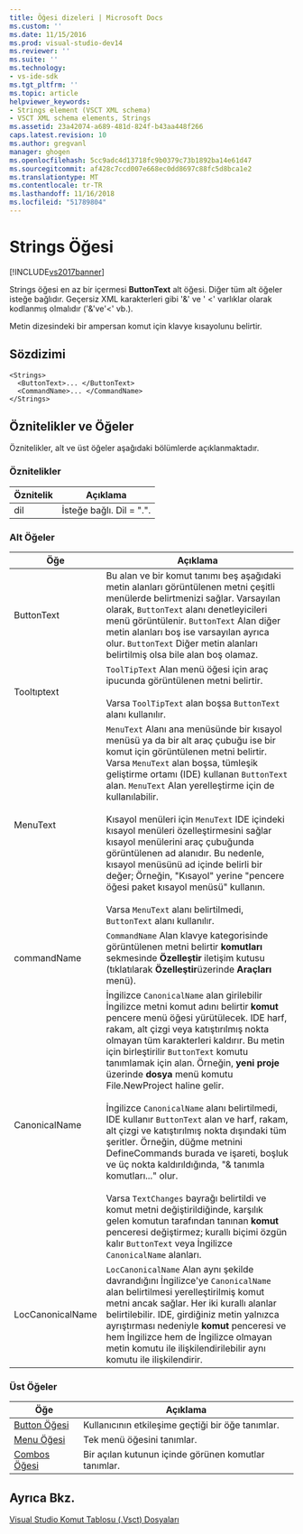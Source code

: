 ```yaml
---
title: Öğesi dizeleri | Microsoft Docs
ms.custom: ''
ms.date: 11/15/2016
ms.prod: visual-studio-dev14
ms.reviewer: ''
ms.suite: ''
ms.technology:
- vs-ide-sdk
ms.tgt_pltfrm: ''
ms.topic: article
helpviewer_keywords:
- Strings element (VSCT XML schema)
- VSCT XML schema elements, Strings
ms.assetid: 23a42074-a689-481d-824f-b43aa448f266
caps.latest.revision: 10
ms.author: gregvanl
manager: ghogen
ms.openlocfilehash: 5cc9adc4d13718fc9b0379c73b1892ba14e61d47
ms.sourcegitcommit: af428c7ccd007e668ec0dd8697c88fc5d8bca1e2
ms.translationtype: MT
ms.contentlocale: tr-TR
ms.lasthandoff: 11/16/2018
ms.locfileid: "51789804"
---
```

# <a name="strings-element"></a>Strings Öğesi
[!INCLUDE[vs2017banner](../includes/vs2017banner.md)]

Strings öğesi en az bir içermesi **ButtonText** alt öğesi. Diğer tüm alt öğeler isteğe bağlıdır. Geçersiz XML karakterleri gibi '&' ve ' <' varlıklar olarak kodlanmış olmalıdır ('&amp;'ve'&lt;' vb.).  
  
 Metin dizesindeki bir ampersan komut için klavye kısayolunu belirtir.  
  
## <a name="syntax"></a>Sözdizimi  
  
```  
<Strings>  
  <ButtonText>... </ButtonText>  
  <CommandName>... </CommandName>  
</Strings>  
```  
  
## <a name="attributes-and-elements"></a>Öznitelikler ve Öğeler  
 Öznitelikler, alt ve üst öğeler aşağıdaki bölümlerde açıklanmaktadır.  
  
### <a name="attributes"></a>Öznitelikler  
  
|Öznitelik|Açıklama|  
|---------------|-----------------|  
|dil|İsteğe bağlı. Dil = ".".|  
  
### <a name="child-elements"></a>Alt Öğeler  
  
|Öğe|Açıklama|  
|-------------|-----------------|  
|ButtonText|Bu alan ve bir komut tanımı beş aşağıdaki metin alanları görüntülenen metni çeşitli menülerde belirtmenizi sağlar. Varsayılan olarak, `ButtonText` alanı denetleyicileri menü görüntülenir. `ButtonText` Alan diğer metin alanları boş ise varsayılan ayrıca olur. `ButtonText` Diğer metin alanları belirtilmiş olsa bile alan boş olamaz.|  
|Tooltıptext|`ToolTipText` Alan menü öğesi için araç ipucunda görüntülenen metni belirtir.<br /><br /> Varsa `ToolTipText` alan boşsa `ButtonText` alanı kullanılır.|  
|MenuText|`MenuText` Alanı ana menüsünde bir kısayol menüsü ya da bir alt araç çubuğu ise bir komut için görüntülenen metni belirtir. Varsa `MenuText` alan boşsa, tümleşik geliştirme ortamı (IDE) kullanan `ButtonText` alan. `MenuText` Alan yerelleştirme için de kullanılabilir.<br /><br /> Kısayol menüleri için `MenuText` IDE içindeki kısayol menüleri özelleştirmesini sağlar kısayol menülerini araç çubuğunda görüntülenen ad alanıdır. Bu nedenle, kısayol menüsünü ad içinde belirli bir değer; Örneğin, "Kısayol" yerine "pencere öğesi paket kısayol menüsü" kullanın.<br /><br /> Varsa `MenuText` alanı belirtilmedi, `ButtonText` alanı kullanılır.|  
|commandName|`CommandName` Alan klavye kategorisinde görüntülenen metni belirtir **komutları** sekmesinde **Özelleştir** iletişim kutusu (tıklatılarak **Özelleştir**üzerinde **Araçları** menü).|  
|CanonicalName|İngilizce `CanonicalName` alan girilebilir İngilizce metni komut adını belirtir **komut** pencere menü öğesi yürütülecek. IDE harf, rakam, alt çizgi veya katıştırılmış nokta olmayan tüm karakterleri kaldırır. Bu metin için birleştirilir `ButtonText` komutu tanımlamak için alan. Örneğin, **yeni proje** üzerinde **dosya** menü komutu File.NewProject haline gelir.<br /><br /> İngilizce `CanonicalName` alanı belirtilmedi, IDE kullanır `ButtonText` alan ve harf, rakam, alt çizgi ve katıştırılmış nokta dışındaki tüm şeritler. Örneğin, düğme metnini DefineCommands burada ve işareti, boşluk ve üç nokta kaldırıldığında, "& tanımla komutları..." olur.<br /><br /> Varsa `TextChanges` bayrağı belirtildi ve komut metni değiştirildiğinde, karşılık gelen komutun tarafından tanınan **komut** penceresi değiştirmez; kurallı biçimi özgün kalır `ButtonText` veya İngilizce `CanonicalName` alanları.|  
|LocCanonicalName|`LocCanonicalName` Alan aynı şekilde davrandığını İngilizce'ye `CanonicalName` alan belirtilmesi yerelleştirilmiş komut metni ancak sağlar. Her iki kurallı alanlar belirtilebilir. IDE, girdiğiniz metin yalnızca ayrıştırması nedeniyle **komut** penceresi ve hem İngilizce hem de İngilizce olmayan metin komutu ile ilişkilendirilebilir aynı komutu ile ilişkilendirir.|  
  
### <a name="parent-elements"></a>Üst Öğeler  
  
|Öğe|Açıklama|  
|-------------|-----------------|  
|[Button Öğesi](../extensibility/button-element.md)|Kullanıcının etkileşime geçtiği bir öğe tanımlar.|  
|[Menu Öğesi](../extensibility/menu-element.md)|Tek menü öğesini tanımlar.|  
|[Combos Öğesi](../extensibility/combo-element.md)|Bir açılan kutunun içinde görünen komutlar tanımlar.|  
  
## <a name="see-also"></a>Ayrıca Bkz.  
 [Visual Studio Komut Tablosu (.Vsct) Dosyaları](../extensibility/internals/visual-studio-command-table-dot-vsct-files.md)

